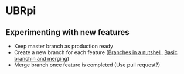 # UBRpi

## Experimenting with new features
- Keep master branch as production ready
- Create a new branch for each feature ([Branches in a nutshell](https://git-scm.com/book/en/v2/Git-Branching-Branches-in-a-Nutshell), [Basic branchin and merging](https://git-scm.com/book/en/v2/Git-Branching-Basic-Branching-and-Merging))
- Merge branch once feature is completed (Use pull request?)

